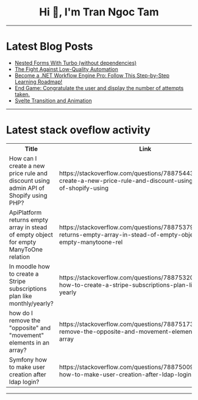 <h1 align="center">Hi 👋, I'm Tran Ngoc Tam</h1>

---

# Latest Blog Posts 
<!-- BLOG-POST-LIST:START -->
- [Nested Forms With Turbo &lpar;without dependencies&rpar;](https://dev.to/railsdesigner/nested-forms-with-turbo-without-dependencies-2d6e)
- [The Fight Against Low-Quality Automation](https://dev.to/devteam/the-fight-against-low-quality-automation-3p7f)
- [Become a .NET Workflow Engine Pro: Follow This Step-by-Step Learning Roadmap!](https://dev.to/optimajet/become-a-net-workflow-engine-pro-follow-this-step-by-step-learning-roadmap-561d)
- [End Game: Congratulate the user and display the number of attempts taken.](https://dev.to/avinash_mathi_483b018e36b/end-game-congratulate-the-user-and-display-the-number-of-attempts-taken-3f9)
- [Svelte Transition and Animation](https://dev.to/get_pieces/svelte-transition-and-animation-4nk9)
<!-- BLOG-POST-LIST:END -->

---

# Latest stack oveflow activity
<table>
  <tr><th>Title</th><th>Link</th></tr>
  <!-- STACKOVERFLOW:START --><tr><td>How can I create a new price rule and discount using admin API of Shopify using PHP?</td><td>https://stackoverflow.com/questions/78875443/how-can-i-create-a-new-price-rule-and-discount-using-admin-api-of-shopify-using</td></tr><tr><td>ApiPlatform returns empty array in stead of empty object for empty ManyToOne relation</td><td>https://stackoverflow.com/questions/78875379/apiplatform-returns-empty-array-in-stead-of-empty-object-for-empty-manytoone-rel</td></tr><tr><td>In moodle how to create a Stripe subscriptions plan like monthly/yearly?</td><td>https://stackoverflow.com/questions/78875320/in-moodle-how-to-create-a-stripe-subscriptions-plan-like-monthly-yearly</td></tr><tr><td>how do I remove the &quot;opposite&quot; and &quot;movement&quot; elements in an array?</td><td>https://stackoverflow.com/questions/78875173/how-do-i-remove-the-opposite-and-movement-elements-in-an-array</td></tr><tr><td>Symfony how to make user creation after ldap login?</td><td>https://stackoverflow.com/questions/78875009/symfony-how-to-make-user-creation-after-ldap-login</td></tr><!-- STACKOVERFLOW:END -->
</table>

---


